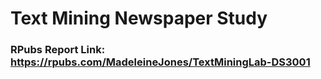 # Text Mining Newspaper Study
### RPubs Report Link: https://rpubs.com/MadeleineJones/TextMiningLab-DS3001
